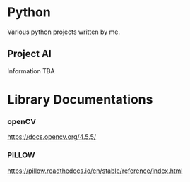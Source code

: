 # Python
Various python projects written by me.

## Project AI
Information TBA

# Library Documentations
### openCV 
https://docs.opencv.org/4.5.5/

### PILLOW
https://pillow.readthedocs.io/en/stable/reference/index.html
